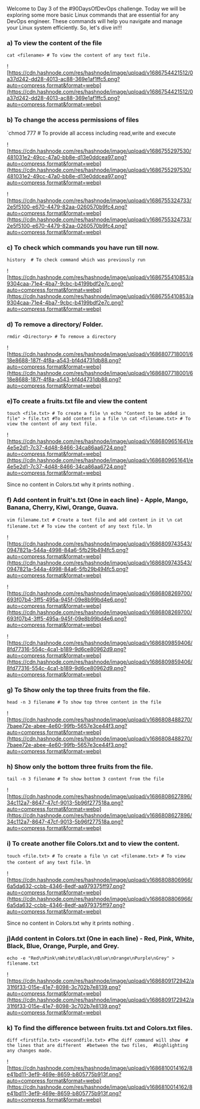 

Welcome to Day 3 of the #90DaysOfDevOps challenge. Today we will be exploring 
some more basic Linux commands that are essential for any DevOps 
engineer. These commands will help you navigate and manage your Linux 
system efficiently. So, let's dive in!!!

### a) To view the content of the file

`cat <filename> # To view the content of any text file.`

![https://cdn.hashnode.com/res/hashnode/image/upload/v1686754421512/0a37d242-dd28-4013-ac88-369e1af1ffc5.png?auto=compress,format&format=webp](https://cdn.hashnode.com/res/hashnode/image/upload/v1686754421512/0a37d242-dd28-4013-ac88-369e1af1ffc5.png?auto=compress,format&format=webp)

### b) To change the access permissions of files

`chmod 777 <filename> # To provide all access including read,write and execute
                      

![https://cdn.hashnode.com/res/hashnode/image/upload/v1686755297530/481031e2-49cc-47a0-bb8e-d13e0ddcea97.png?auto=compress,format&format=webp](https://cdn.hashnode.com/res/hashnode/image/upload/v1686755297530/481031e2-49cc-47a0-bb8e-d13e0ddcea97.png?auto=compress,format&format=webp)

![https://cdn.hashnode.com/res/hashnode/image/upload/v1686755324733/2e5f5100-e670-4479-82aa-0260570b9fc4.png?auto=compress,format&format=webp](https://cdn.hashnode.com/res/hashnode/image/upload/v1686755324733/2e5f5100-e670-4479-82aa-0260570b9fc4.png?auto=compress,format&format=webp)

### c) To check which commands you have run till now.

`history  # To check command which was previously run`

![https://cdn.hashnode.com/res/hashnode/image/upload/v1686755410853/a9304caa-71e4-4ba7-9cbc-b4199bdf2e7c.png?auto=compress,format&format=webp](https://cdn.hashnode.com/res/hashnode/image/upload/v1686755410853/a9304caa-71e4-4ba7-9cbc-b4199bdf2e7c.png?auto=compress,format&format=webp)

### d) To remove a directory/ Folder.

`rmdir <Directory> # To remove a directory`

![https://cdn.hashnode.com/res/hashnode/image/upload/v1686807718001/618e8688-187f-4f8a-a543-bf4d4731db88.png?auto=compress,format&format=webp](https://cdn.hashnode.com/res/hashnode/image/upload/v1686807718001/618e8688-187f-4f8a-a543-bf4d4731db88.png?auto=compress,format&format=webp)

### e)To create a fruits.txt file and view the content

`touch <file.txt> # To create a file \n
echo "Content to be added in file" > file.txt #To add content in a file \n
cat <filename.txt> # To view the content of any text file.`

![https://cdn.hashnode.com/res/hashnode/image/upload/v1686809651641/e4e5e2d1-7c37-4d48-8466-34ca86aa6724.png?auto=compress,format&format=webp](https://cdn.hashnode.com/res/hashnode/image/upload/v1686809651641/e4e5e2d1-7c37-4d48-8466-34ca86aa6724.png?auto=compress,format&format=webp)

Since no content in Colors.txt why it prints nothing .

### f) Add content in fruit's.txt (One in each line) - Apple, Mango, Banana, Cherry, Kiwi, Orange, Guava.

`vim filename.txt # Create a text file and add content in it \n
cat filename.txt # To view the content of any text file.` \n

![https://cdn.hashnode.com/res/hashnode/image/upload/v1686809743543/0947821a-544a-4998-84a6-5fb29b494fc5.png?auto=compress,format&format=webp](https://cdn.hashnode.com/res/hashnode/image/upload/v1686809743543/0947821a-544a-4998-84a6-5fb29b494fc5.png?auto=compress,format&format=webp)

![https://cdn.hashnode.com/res/hashnode/image/upload/v1686808269700/693f07b4-3ff5-495a-945f-09e8b99bd4e6.png?auto=compress,format&format=webp](https://cdn.hashnode.com/res/hashnode/image/upload/v1686808269700/693f07b4-3ff5-495a-945f-09e8b99bd4e6.png?auto=compress,format&format=webp)

![https://cdn.hashnode.com/res/hashnode/image/upload/v1686809859406/8fd77316-554c-4ca1-b189-9d6ce80962d9.png?auto=compress,format&format=webp](https://cdn.hashnode.com/res/hashnode/image/upload/v1686809859406/8fd77316-554c-4ca1-b189-9d6ce80962d9.png?auto=compress,format&format=webp)

### g) To Show only the top three fruits from the file.

`head -n 3 filename # To show top three content in the file`

![https://cdn.hashnode.com/res/hashnode/image/upload/v1686808488270/7baee72e-abee-4e60-99fb-5657e3ce44f3.png?auto=compress,format&format=webp](https://cdn.hashnode.com/res/hashnode/image/upload/v1686808488270/7baee72e-abee-4e60-99fb-5657e3ce44f3.png?auto=compress,format&format=webp)

### h) Show only the bottom three fruits from the file.

`tail -n 3 filename # To show bottom 3 content from the file`

![https://cdn.hashnode.com/res/hashnode/image/upload/v1686808627896/34c112a7-8647-47cf-9013-5b96f277518a.png?auto=compress,format&format=webp](https://cdn.hashnode.com/res/hashnode/image/upload/v1686808627896/34c112a7-8647-47cf-9013-5b96f277518a.png?auto=compress,format&format=webp)

### i) To create another file Colors.txt and to view the content.

`touch <file.txt> # To create a file \n
cat <filename.txt> # To view the content of any text file.` \n

![https://cdn.hashnode.com/res/hashnode/image/upload/v1686808806966/6a5da632-ccbb-4346-8edf-aa979375ff97.png?auto=compress,format&format=webp](https://cdn.hashnode.com/res/hashnode/image/upload/v1686808806966/6a5da632-ccbb-4346-8edf-aa979375ff97.png?auto=compress,format&format=webp)

Since no content in Colors.txt why it prints nothing .

### j)Add content in Colors.txt (One in each line) - Red, Pink, White, Black, Blue, Orange, Purple, and Grey.

`echo -e "Red\nPink\nWhite\nBlack\nBlue\nOrange\nPurple\nGrey" > filename.txt`

![https://cdn.hashnode.com/res/hashnode/image/upload/v1686809172942/a31f6f33-015e-41e7-8098-3c702b7e8139.png?auto=compress,format&format=webp](https://cdn.hashnode.com/res/hashnode/image/upload/v1686809172942/a31f6f33-015e-41e7-8098-3c702b7e8139.png?auto=compress,format&format=webp)

### k) To find the difference between fruits.txt and Colors.txt files.

`diff <firstfile.txt> <secondfile.txt> #The diff command will show 
                                      # the lines that are different 
                                      #between the two files, 
                                      #highlighting any changes made.`

![https://cdn.hashnode.com/res/hashnode/image/upload/v1686810014162/8e41bd11-3ef9-469e-8659-b805775b913f.png?auto=compress,format&format=webp](https://cdn.hashnode.com/res/hashnode/image/upload/v1686810014162/8e41bd11-3ef9-469e-8659-b805775b913f.png?auto=compress,format&format=webp) 
